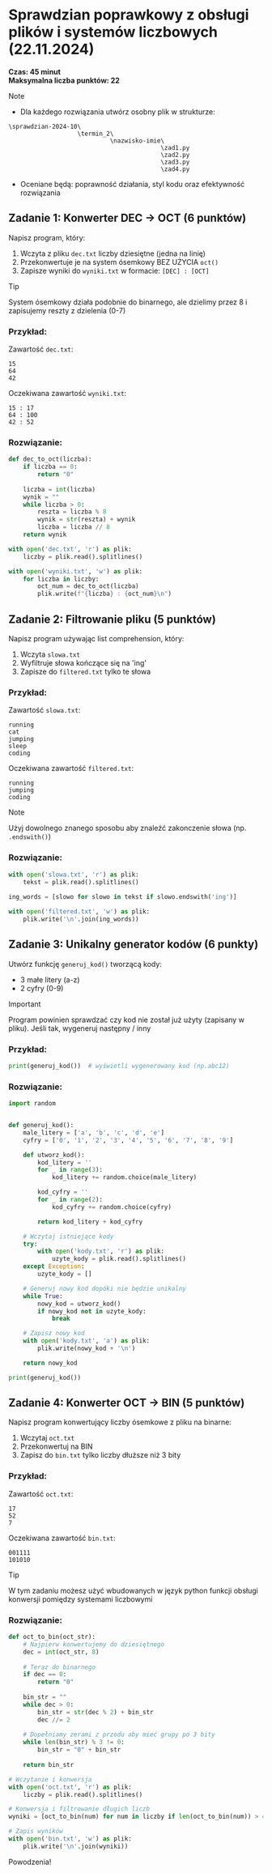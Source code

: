 # Sprawdzian poprawkowy z obsługi plików i systemów liczbowych (22.11.2024)
**Czas: 45 minut**  
**Maksymalna liczba punktów: 22**

> [!NOTE]
> - Dla każdego rozwiązania utwórz osobny plik w strukturze:
> ```
> \sprawdzian-2024-10\
>                    \termin_2\
>                             \nazwisko-imie\
>                                           \zad1.py
>                                           \zad2.py
>                                           \zad3.py
>                                           \zad4.py
> ```
> - Oceniane będą: poprawność działania, styl kodu oraz efektywność rozwiązania

## Zadanie 1: Konwerter DEC -> OCT (6 punktów)
Napisz program, który:
1. Wczyta z pliku `dec.txt` liczby dziesiętne (jedna na linię)
2. Przekonwertuje je na system ósemkowy BEZ UŻYCIA `oct()`
3. Zapisze wyniki do `wyniki.txt` w formacie: `[DEC] : [OCT]`

> [!TIP]
> System ósemkowy działa podobnie do binarnego, ale dzielimy przez 8 i zapisujemy reszty z dzielenia (0-7)

### Przykład:
Zawartość `dec.txt`:
```
15
64
42
```

Oczekiwana zawartość `wyniki.txt`:
```
15 : 17
64 : 100
42 : 52
```

### Rozwiązanie:
```python
def dec_to_oct(liczba):
    if liczba == 0:
        return "0"
    
    liczba = int(liczba)
    wynik = ""
    while liczba > 0:
        reszta = liczba % 8
        wynik = str(reszta) + wynik
        liczba = liczba // 8
    return wynik

with open('dec.txt', 'r') as plik:
    liczby = plik.read().splitlines()

with open('wyniki.txt', 'w') as plik:
    for liczba in liczby:
        oct_num = dec_to_oct(liczba)
        plik.write(f"{liczba} : {oct_num}\n")
```

## Zadanie 2: Filtrowanie pliku (5 punktów)
Napisz program używając list comprehension, który:
1. Wczyta `slowa.txt` 
2. Wyfiltruje słowa kończące się na 'ing'
3. Zapisze do `filtered.txt` tylko te słowa

### Przykład:
Zawartość `slowa.txt`:
```
running
cat
jumping
sleep
coding
```

Oczekiwana zawartość `filtered.txt`:
```
running
jumping
coding
```

> [!NOTE]
> Użyj dowolnego znanego sposobu aby znaleźć zakonczenie słowa (np. `.endswith()`)

### Rozwiązanie:
```python
with open('slowa.txt', 'r') as plik:
    tekst = plik.read().splitlines()
    
ing_words = [slowo for slowo in tekst if slowo.endswith('ing')]

with open('filtered.txt', 'w') as plik:
    plik.write('\n'.join(ing_words))
```

## Zadanie 3: Unikalny generator kodów (6 punkty)
Utwórz funkcję `generuj_kod()` tworzącą kody:
- 3 małe litery (a-z)
- 2 cyfry (0-9)

> [!IMPORTANT]
> Program powinien sprawdzać czy kod nie został już użyty (zapisany w pliku). Jeśli tak, wygeneruj następny / inny

### Przykład:
```python
print(generuj_kod())  # wyświetli wygenerowany kod (np.abc12)
```

### Rozwiązanie:
```python
import random


def generuj_kod():
    male_litery = ['a', 'b', 'c', 'd', 'e']
    cyfry = ['0', '1', '2', '3', '4', '5', '6', '7', '8', '9']

    def utworz_kod():
        kod_litery = ''
        for _ in range(3):
            kod_litery += random.choice(male_litery)

        kod_cyfry = ''
        for _ in range(2):
            kod_cyfry += random.choice(cyfry)

        return kod_litery + kod_cyfry

    # Wczytaj istniejące kody
    try:
        with open('kody.txt', 'r') as plik:
            uzyte_kody = plik.read().splitlines()
    except Exception:
        uzyte_kody = []

    # Generuj nowy kod dopóki nie będzie unikalny
    while True:
        nowy_kod = utworz_kod()
        if nowy_kod not in uzyte_kody:
            break

    # Zapisz nowy kod
    with open('kody.txt', 'a') as plik:
        plik.write(nowy_kod + '\n')

    return nowy_kod

print(generuj_kod())
```

## Zadanie 4: Konwerter OCT -> BIN (5 punktów)
Napisz program konwertujący liczby ósemkowe z pliku na binarne:
1. Wczytaj `oct.txt`
2. Przekonwertuj na BIN
3. Zapisz do `bin.txt` tylko liczby dłuższe niż 3 bity

### Przykład:
Zawartość `oct.txt`:
```
17
52
7
```

Oczekiwana zawartość `bin.txt`:
```
001111
101010
```

> [!TIP]
> W tym zadaniu możesz użyć wbudowanych w język python funkcji obsługi konwersji pomiędzy systemami liczbowymi

### Rozwiązanie:
```python
def oct_to_bin(oct_str):
    # Najpierw konwertujemy do dziesiętnego
    dec = int(oct_str, 8)
    
    # Teraz do binarnego
    if dec == 0:
        return "0"
        
    bin_str = ""
    while dec > 0:
        bin_str = str(dec % 2) + bin_str
        dec //= 2
    
    # Dopełniamy zerami z przodu aby mieć grupy po 3 bity
    while len(bin_str) % 3 != 0:
        bin_str = "0" + bin_str
    
    return bin_str

# Wczytanie i konwersja
with open('oct.txt', 'r') as plik:
    liczby = plik.read().splitlines()

# Konwersja i filtrowanie długich liczb
wyniki = [oct_to_bin(num) for num in liczby if len(oct_to_bin(num)) > 4]

# Zapis wyników
with open('bin.txt', 'w') as plik:
    plik.write('\n'.join(wyniki))
```

Powodzenia!
